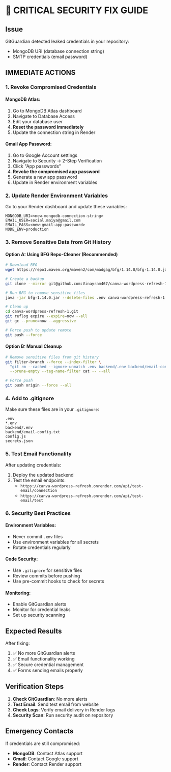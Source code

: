 # 🚨 CRITICAL SECURITY FIX GUIDE

## Issue
GitGuardian detected leaked credentials in your repository:
- MongoDB URI (database connection string)
- SMTP credentials (email password)

## IMMEDIATE ACTIONS

### 1. Revoke Compromised Credentials

#### MongoDB Atlas:
1. Go to MongoDB Atlas dashboard
2. Navigate to Database Access
3. Edit your database user
4. **Reset the password immediately**
5. Update the connection string in Render

#### Gmail App Password:
1. Go to Google Account settings
2. Navigate to Security → 2-Step Verification
3. Click "App passwords"
4. **Revoke the compromised app password**
5. Generate a new app password
6. Update in Render environment variables

### 2. Update Render Environment Variables

Go to your Render dashboard and update these variables:
```
MONGODB_URI=<new-mongodb-connection-string>
EMAIL_USER=social.maiya@gmail.com
EMAIL_PASS=<new-gmail-app-password>
NODE_ENV=production
```

### 3. Remove Sensitive Data from Git History

#### Option A: Using BFG Repo-Cleaner (Recommended)
```bash
# Download BFG
wget https://repo1.maven.org/maven2/com/madgag/bfg/1.14.0/bfg-1.14.0.jar

# Create a backup
git clone --mirror git@github.com:Vinayram467/canva-wordpress-refresh-1.git

# Run BFG to remove sensitive files
java -jar bfg-1.14.0.jar --delete-files .env canva-wordpress-refresh-1.git

# Clean up
cd canva-wordpress-refresh-1.git
git reflog expire --expire=now --all
git gc --prune=now --aggressive

# Force push to update remote
git push --force
```

#### Option B: Manual Cleanup
```bash
# Remove sensitive files from git history
git filter-branch --force --index-filter \
  "git rm --cached --ignore-unmatch .env backend/.env backend/email-config.txt" \
  --prune-empty --tag-name-filter cat -- --all

# Force push
git push origin --force --all
```

### 4. Add to .gitignore

Make sure these files are in your `.gitignore`:
```
.env
*.env
backend/.env
backend/email-config.txt
config.js
secrets.json
```

### 5. Test Email Functionality

After updating credentials:
1. Deploy the updated backend
2. Test the email endpoints:
   - `https://canva-wordpress-refresh.onrender.com/api/test-email/connection`
   - `https://canva-wordpress-refresh.onrender.com/api/test-email/test`

### 6. Security Best Practices

#### Environment Variables:
- Never commit `.env` files
- Use environment variables for all secrets
- Rotate credentials regularly

#### Code Security:
- Use `.gitignore` for sensitive files
- Review commits before pushing
- Use pre-commit hooks to check for secrets

#### Monitoring:
- Enable GitGuardian alerts
- Monitor for credential leaks
- Set up security scanning

## Expected Results

After fixing:
1. ✅ No more GitGuardian alerts
2. ✅ Email functionality working
3. ✅ Secure credential management
4. ✅ Forms sending emails properly

## Verification Steps

1. **Check GitGuardian**: No more alerts
2. **Test Email**: Send test email from website
3. **Check Logs**: Verify email delivery in Render logs
4. **Security Scan**: Run security audit on repository

## Emergency Contacts

If credentials are still compromised:
- **MongoDB**: Contact Atlas support
- **Gmail**: Contact Google support
- **Render**: Contact Render support 